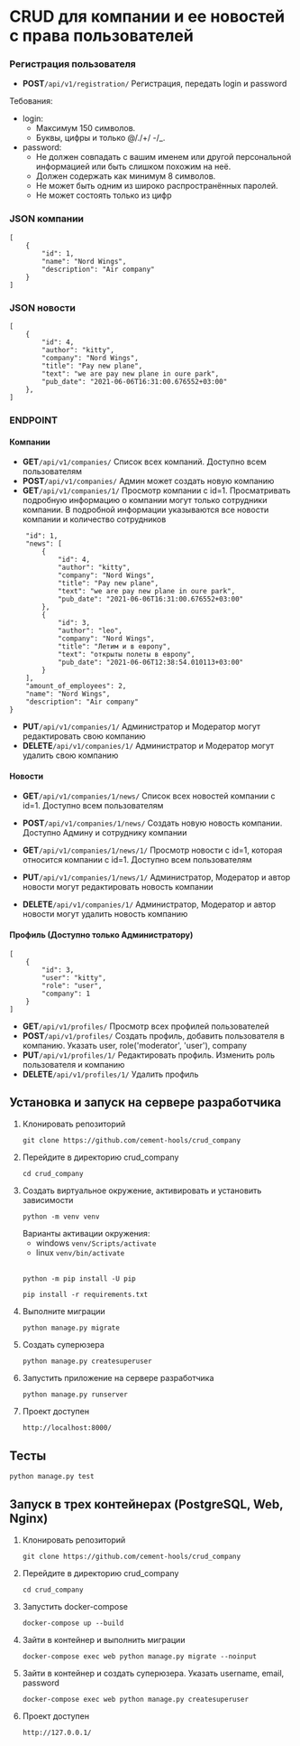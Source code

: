 # CRUD для компании и ее новостей с права пользователей

### Регистрация пользователя
- **POST**```/api/v1/registration/``` Регистрация, передать login и password

Тебования:
- login:
  - Максимум 150 символов.
  - Буквы, цифры и только @/./+/ -/_.
- password:
   - Не должен совпадать с вашим именем или другой персональной информацией или быть слишком похожим на неё.
   - Должен содержать как минимум 8 символов.
   - Не может быть одним из широко распространённых паролей.
   - Не может состоять только из цифр
  
  
### JSON компании
```
[
    {
        "id": 1,
        "name": "Nord Wings",
        "description": "Air company"
    }
]
```

### JSON новости
```
[
    {
        "id": 4,
        "author": "kitty",
        "company": "Nord Wings",
        "title": "Pay new plane",
        "text": "we are pay new plane in oure park",
        "pub_date": "2021-06-06T16:31:00.676552+03:00"
    },
]
```

### ENDPOINT
#### Компании
- **GET**```/api/v1/companies/```  Список всех компаний. Доступно всем пользователям
- **POST**```/api/v1/companies/``` Админ может создать новую компанию
- **GET**```/api/v1/companies/1/``` Просмотр компании с id=1. Просматривать подробную информацию о компании могут только сотрудники компании.
В подробной информации указываются все новости компании и количество сотрудников
```{   
    "id": 1,
    "news": [
        {
            "id": 4,
            "author": "kitty",
            "company": "Nord Wings",
            "title": "Pay new plane",
            "text": "we are pay new plane in oure park",
            "pub_date": "2021-06-06T16:31:00.676552+03:00"
        },
        {
            "id": 3,
            "author": "leo",
            "company": "Nord Wings",
            "title": "Летим и в европу",
            "text": "открыты полеты в европу",
            "pub_date": "2021-06-06T12:38:54.010113+03:00"
        }
    ],
    "amount_of_employees": 2,
    "name": "Nord Wings",
    "description": "Air company"
}
```
- **PUT**```/api/v1/companies/1/```  Администратор и Модератор могут редактировать свою компанию
- **DELETE**```/api/v1/companies/1/``` Администратор и Модератор могут удалить свою компанию
#### Новости
- **GET**```/api/v1/companies/1/news/```  Список всех новостей компании с id=1. Доступно всем пользователям
- **POST**```/api/v1/companies/1/news/``` Создать новую новость компании. Доступно Админу и сотруднику компании
- **GET**```/api/v1/companies/1/news/1/``` Просмотр новости с id=1, которая относится компании с id=1. Доступно всем пользователям

- **PUT**```/api/v1/companies/1/news/1/```  Администратор, Модератор и автор новости могут редактировать новость компании
- **DELETE**```/api/v1/companies/1/``` Администратор, Модератор и автор новости могут удалить новость компанию

#### Профиль (Доступно только Администратору)
```
[
    {
        "id": 3,
        "user": "kitty",
        "role": "user",
        "company": 1
    }
]
```
- **GET**```/api/v1/profiles/``` Просмотр всех профилей пользователей
- **POST**```/api/v1/profiles/``` Создать профиль, добавить пользователя в компанию. 
  Указать user, role('moderator', 'user'), company
- **PUT**```/api/v1/profiles/1/```  Редактировать профиль. Изменить роль пользователя и компанию
- **DELETE**```/api/v1/profiles/1/``` Удалить профиль


## Установка и запуск на сервере разработчика
1. Клонировать репозиторий
    ```
    git clone https://github.com/cement-hools/crud_company
    ```
2. Перейдите в директорию crud_company
    ```
   cd crud_company
    ```
3. Создать виртуальное окружение, активировать и установить зависимости
    ``` 
   python -m venv venv
    ```
   Варианты активации окружения:
   - windows ``` venv/Scripts/activate ```
   - linux ``` venv/bin/activate ```
     <br><br>
   ```
   python -m pip install -U pip
   ```
   ```
   pip install -r requirements.txt
   ```
4. Выполните миграции
   ```
   python manage.py migrate
   ```
5. Создать суперюзера
   ```
   python manage.py createsuperuser
   ```
6. Запустить приложение на сервере разработчика
   ```
   python manage.py runserver
   ```
7. Проект доступен 
   ```
   http://localhost:8000/
   ```

## Тесты
```
python manage.py test
```

## Запуск в трех контейнерах (PostgreSQL, Web, Nginx)

1. Клонировать репозиторий
    ```
    git clone https://github.com/cement-hools/crud_company
    ```
2. Перейдите в директорию crud_company
    ```
   cd crud_company
    ```
3. Запустить docker-compose
    ```
    docker-compose up --build
    ```
4. Зайти в контейнер и выполнить миграции
    ```
    docker-compose exec web python manage.py migrate --noinput
    ```
5. Зайти в контейнер и создать суперюзера. Указать username, email, password
    ```
    docker-compose exec web python manage.py createsuperuser
    ```
7. Проект доступен 
   ```
   http://127.0.0.1/
   ```
